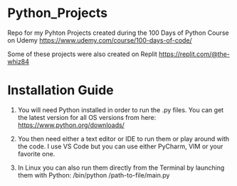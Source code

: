# Python_Projects
Repo for my Pyhton Projects created during the 100 Days of Python Course on Udemy
https://www.udemy.com/course/100-days-of-code/

Some of these projects were also created on Replit
https://replit.com/@the-whiz84

# Installation Guide

1. You will need Python installed in order to run the .py files. 
You can get the latest version for all OS versions from here:
https://www.python.org/downloads/

2. You then need either a text editor or IDE to run them or play around with the code.
I use VS Code but you can use either PyCharm, VIM or your favorite one.

3. In Linux you can also run them directly from the Terminal by launching them with Python:
/bin/python /path-to-file/main.py
